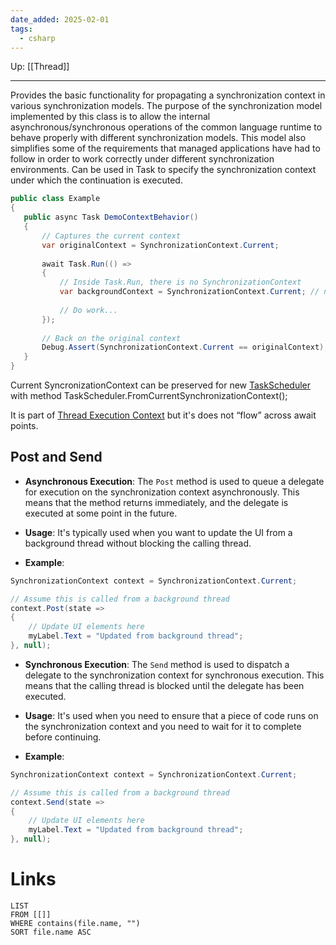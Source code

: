 ```yaml
---
date_added: 2025-02-01
tags:
  - csharp
---
```

Up: [[Thread]]
___
 Provides the basic functionality for propagating a synchronization context in various synchronization models.
 The purpose of the synchronization model implemented by this class is to allow the internal asynchronous/synchronous operations of the common language runtime to behave properly with different synchronization models. This model also simplifies some of the requirements that managed applications have had to follow in order to work correctly under different synchronization environments.
 Can be used in Task to specify the synchronization context under which the continuation is executed.
 ```cs
 public class Example
{
    public async Task DemoContextBehavior()
    {
        // Captures the current context
        var originalContext = SynchronizationContext.Current;
        
        await Task.Run(() =>
        {
            // Inside Task.Run, there is no SynchronizationContext
            var backgroundContext = SynchronizationContext.Current; // null
            
            // Do work...
        });
        
        // Back on the original context
        Debug.Assert(SynchronizationContext.Current == originalContext);
    }
}
```

Current SyncronizationContext can be preserved for new [TaskScheduler](TaskScheduler.md) with method TaskScheduler.FromCurrentSynchronizationContext();

It is part of [Thread Execution Context](Thread%20Execution%20Context.md) but it's does not “flow” across await points.


## Post and Send
- **Asynchronous Execution**: The `Post` method is used to queue a delegate for execution on the synchronization context asynchronously. This means that the method returns immediately, and the delegate is executed at some point in the future.
    
- **Usage**: It's typically used when you want to update the UI from a background thread without blocking the calling thread.
    
- **Example**:
```cs
SynchronizationContext context = SynchronizationContext.Current;

// Assume this is called from a background thread
context.Post(state =>
{
    // Update UI elements here
    myLabel.Text = "Updated from background thread";
}, null);
```

- **Synchronous Execution**: The `Send` method is used to dispatch a delegate to the synchronization context for synchronous execution. This means that the calling thread is blocked until the delegate has been executed.
    
- **Usage**: It's used when you need to ensure that a piece of code runs on the synchronization context and you need to wait for it to complete before continuing.
    
- **Example**:
```cs
SynchronizationContext context = SynchronizationContext.Current;

// Assume this is called from a background thread
context.Send(state =>
{
    // Update UI elements here
    myLabel.Text = "Updated from background thread";
}, null);
```
# Links
```dataview
LIST
FROM [[]]
WHERE contains(file.name, "")
SORT file.name ASC
```
